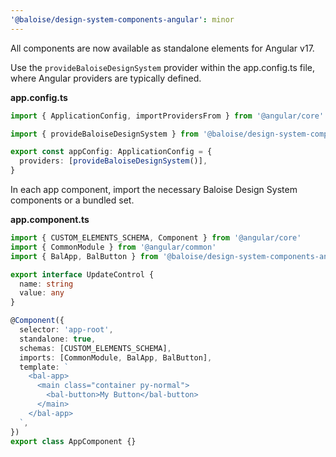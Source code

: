 ```yaml
---
'@baloise/design-system-components-angular': minor
---
```


All components are now available as standalone elements for Angular v17.

Use the `provideBaloiseDesignSystem` provider within the app.config.ts file, where Angular providers are typically defined.

**app.config.ts**

```ts
import { ApplicationConfig, importProvidersFrom } from '@angular/core'

import { provideBaloiseDesignSystem } from '@baloise/design-system-components-angular/standalone'

export const appConfig: ApplicationConfig = {
  providers: [provideBaloiseDesignSystem()],
}
```

In each app component, import the necessary Baloise Design System components or a bundled set.

**app.component.ts**

```ts
import { CUSTOM_ELEMENTS_SCHEMA, Component } from '@angular/core'
import { CommonModule } from '@angular/common'
import { BalApp, BalButton } from '@baloise/design-system-components-angular/standalone'

export interface UpdateControl {
  name: string
  value: any
}

@Component({
  selector: 'app-root',
  standalone: true,
  schemas: [CUSTOM_ELEMENTS_SCHEMA],
  imports: [CommonModule, BalApp, BalButton],
  template: `
    <bal-app>
      <main class="container py-normal">
        <bal-button>My Button</bal-button>
      </main>
    </bal-app>
  `,
})
export class AppComponent {}
```
